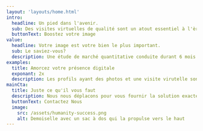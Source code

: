 ```yaml
---
layout: 'layouts/home.html'
intro:
  headline: Un pied dans l'avenir.
  sub: Des visites virtuelles de qualité sont un atout essentiel à l'ère digitale
  buttonText: Boostez votre image
value:
  headline: Votre image est votre bien le plus important.
  sub: Le saviez-vous?
  description: Une étude de marché quantitative conduite durant 6 mois par une firme de recherche indépendante afin de comprendre l'impact des tours virtuels sur l'intérêt croissant des consomateurs locaux.
examples:
  title: Amorcez votre présence digitale
  exponant: 2x
  description: Les profils ayant des photos et une visite virutelle sont deux fois plus propices de générer de l'intérêt.
mainCta:
  title: Juste ce qu'il vous faut
  description: Nous nous déplacons pour vous fournir la solution exacte dont vous auriez besoin.
  buttonText: Contactez Nous
  image:
    src: /assets/humanity-success.png
    alt: Demoiselle avec un sac à dos qui la propulse vers le haut
---
```

